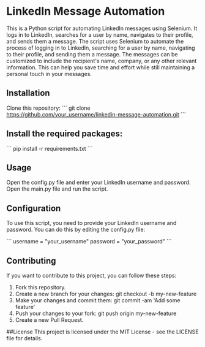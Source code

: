 # LinkedIn Message Automation
This is a Python script for automating LinkedIn messages using Selenium. It logs in to LinkedIn, searches for a user by name, navigates to their profile, and sends them a message.
The script uses Selenium to automate the process of logging in to LinkedIn, searching for a user by name, navigating to their profile, and sending them a message. The messages can be customized to include the recipient's name, company, or any other relevant information. This can help you save time and effort while still maintaining a personal touch in your messages.

## Installation
Clone this repository:
´´´
git clone https://github.com/your_username/linkedin-message-automation.git
´´´

## Install the required packages:
´´´
pip install -r requirements.txt
´´´

## Usage
Open the config.py file and enter your LinkedIn username and password.
Open the main.py file and run the script.

## Configuration
To use this script, you need to provide your LinkedIn username and password. You can do this by editing the config.py file:

´´´
username = "your_username"
password = "your_password"
´´´

## Contributing
If you want to contribute to this project, you can follow these steps:

1. Fork this repository.
2. Create a new branch for your changes: git checkout -b my-new-feature
3. Make your changes and commit them: git commit -am 'Add some feature'
4. Push your changes to your fork: git push origin my-new-feature
5. Create a new Pull Request.

##License
This project is licensed under the MIT License - see the LICENSE file for details.
